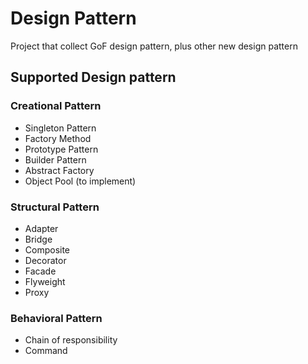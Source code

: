 # Design Pattern
Project that collect GoF design pattern, plus other new design pattern

## Supported Design pattern ##

### Creational Pattern ###
* Singleton Pattern
* Factory Method
* Prototype Pattern  
* Builder Pattern
* Abstract Factory
* Object Pool (to implement)

### Structural Pattern ###

* Adapter
* Bridge
* Composite
* Decorator
* Facade
* Flyweight
* Proxy

### Behavioral Pattern ###
* Chain of responsibility
* Command
